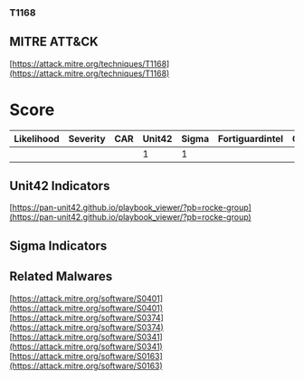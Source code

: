 
### T1168
## MITRE ATT&CK
[https://attack.mitre.org/techniques/T1168](https://attack.mitre.org/techniques/T1168)

# Score

| Likelihood | Severity | CAR | Unit42 | Sigma | Fortiguardintel | Groups | Malwares | Tools |
| ---------- | -------- | --- | ------ | ----- | --------------- | ---  | --- | --- |
 |   |   |   | 1 | 1 |   |   | 4 |   |



## Unit42 Indicators

[https://pan-unit42.github.io/playbook_viewer/?pb=rocke-group](https://pan-unit42.github.io/playbook_viewer/?pb=rocke-group)
[]()


## Sigma Indicators

[]()


## Related Malwares

[https://attack.mitre.org/software/S0401](https://attack.mitre.org/software/S0401)
[https://attack.mitre.org/software/S0374](https://attack.mitre.org/software/S0374)
[https://attack.mitre.org/software/S0341](https://attack.mitre.org/software/S0341)
[https://attack.mitre.org/software/S0163](https://attack.mitre.org/software/S0163)
[]()
